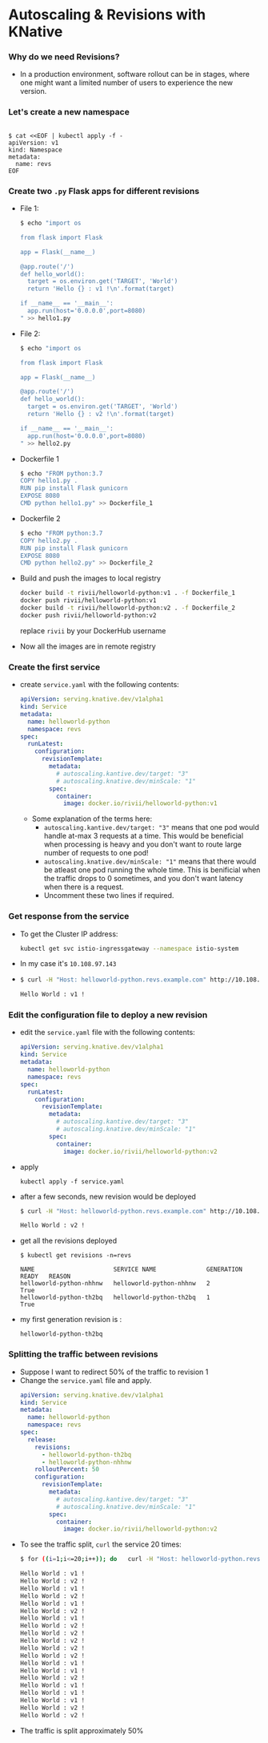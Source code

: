 # Autoscaling & Revisions with KNative

### Why do we need Revisions?

  - In a production environment, software rollout can be in stages, where one might want a limited number of users to experience the new version.

### Let's create a new namespace

  ```

  $ cat <<EOF | kubectl apply -f -
  apiVersion: v1
  kind: Namespace
  metadata:
    name: revs
  EOF
  
  ```

### Create two `.py` Flask apps for different revisions

  - File 1:
    ```sh
    $ echo "import os

    from flask import Flask

    app = Flask(__name__)

    @app.route('/')
    def hello_world():
      target = os.environ.get('TARGET', 'World')
      return 'Hello {} : v1 !\n'.format(target)

    if __name__ == '__main__':
      app.run(host='0.0.0.0',port=8080)
    " >> hello1.py
    ```
  
  - File 2:
    ```sh
    $ echo "import os

    from flask import Flask

    app = Flask(__name__)

    @app.route('/')
    def hello_world():
      target = os.environ.get('TARGET', 'World')
      return 'Hello {} : v2 !\n'.format(target)

    if __name__ == '__main__':
      app.run(host='0.0.0.0',port=8080)
    " >> hello2.py
    ```
  
  - Dockerfile 1
    ```sh
    $ echo "FROM python:3.7
    COPY hello1.py .
    RUN pip install Flask gunicorn
    EXPOSE 8080
    CMD python hello1.py" >> Dockerfile_1
    ```

  - Dockerfile 2
    ```sh
    $ echo "FROM python:3.7
    COPY hello2.py .
    RUN pip install Flask gunicorn
    EXPOSE 8080
    CMD python hello2.py" >> Dockerfile_2
    ```

  - Build and push the images to local registry
    ```sh
    docker build -t rivii/helloworld-python:v1 . -f Dockerfile_1
    docker push rivii/helloworld-python:v1
    docker build -t rivii/helloworld-python:v2 . -f Dockerfile_2
    docker push rivii/helloworld-python:v2
    ```
    replace `rivii` by your DockerHub username

  - Now all the images are in remote registry

### Create the first service

  - create `service.yaml` with the following contents:
    ```yaml
    apiVersion: serving.knative.dev/v1alpha1
    kind: Service
    metadata:
      name: helloworld-python
      namespace: revs
    spec:
      runLatest:
        configuration:
          revisionTemplate:
            metadata:
              # autoscaling.kantive.dev/target: "3"
              # autoscaling.knative.dev/minScale: "1"
            spec:
              container:
                image: docker.io/rivii/helloworld-python:v1
    ```

    - Some explanation of the terms here:
      - `autoscaling.kantive.dev/target: "3"` means that one pod would handle at-max 3 requests at a time. This would be beneficial when processing is heavy and you don't want to route large number of requests to one pod!
      - `autoscaling.knative.dev/minScale: "1"` means that there would be atleast one pod running the whole time. This is benificial when the traffic drops to 0 sometimes, and you don't want latency when there is a request.
      - Uncomment these two lines if required.

### Get response from the service
  - To get the Cluster IP address:
    ```sh
    kubectl get svc istio-ingressgateway --namespace istio-system
    ```
  - In my case it's `10.108.97.143`
  - ```sh
    $ curl -H "Host: helloworld-python.revs.example.com" http://10.108.97.143

    Hello World : v1 !
    ```

### Edit the configuration file to deploy a new revision

  - edit the `service.yaml` file with the following contents:
    ```yaml
    apiVersion: serving.knative.dev/v1alpha1
    kind: Service
    metadata:
      name: helloworld-python
      namespace: revs
    spec:
      runLatest:
        configuration:
          revisionTemplate:
            metadata:
              # autoscaling.kantive.dev/target: "3"
              # autoscaling.knative.dev/minScale: "1"
            spec:
              container:
                image: docker.io/rivii/helloworld-python:v2
    ```

  - apply
    ```
    kubectl apply -f service.yaml
    ```
  - after a few seconds, new revision would be deployed
    ```sh
    $ curl -H "Host: helloworld-python.revs.example.com" http://10.108.97.143

    Hello World : v2 !
    ```

  - get all the revisions deployed
    ```
    $ kubectl get revisions -n=revs

    NAME                      SERVICE NAME              GENERATION   READY   REASON
    helloworld-python-nhhnw   helloworld-python-nhhnw   2            True    
    helloworld-python-th2bq   helloworld-python-th2bq   1            True
    ```
  - my first generation revision is :
    ```
    helloworld-python-th2bq
    ```

### Splitting the traffic between revisions

  - Suppose I want to redirect 50% of the traffic to revision 1
  - Change the `service.yaml` file and apply.
    ```yaml
    apiVersion: serving.knative.dev/v1alpha1
    kind: Service
    metadata:
      name: helloworld-python
      namespace: revs
    spec:
      release:
        revisions:
          - helloworld-python-th2bq
          - helloworld-python-nhhnw
        rolloutPercent: 50
        configuration:
          revisionTemplate:
            metadata:
              # autoscaling.kantive.dev/target: "3"
              # autoscaling.knative.dev/minScale: "1"
            spec:
              container:
                image: docker.io/rivii/helloworld-python:v2
    ```
  - To see the traffic split, `curl` the service 20 times:
    ```sh
    $ for ((i=1;i<=20;i++)); do   curl -H "Host: helloworld-python.revs.example.com" http://10.108.97.143; done

    Hello World : v1 !
    Hello World : v2 !
    Hello World : v1 !
    Hello World : v2 !
    Hello World : v1 !
    Hello World : v2 !
    Hello World : v1 !
    Hello World : v2 !
    Hello World : v2 !
    Hello World : v2 !
    Hello World : v2 !
    Hello World : v2 !
    Hello World : v1 !
    Hello World : v1 !
    Hello World : v2 !
    Hello World : v1 !
    Hello World : v1 !
    Hello World : v1 !
    Hello World : v2 !
    Hello World : v2 !

    ```
  - The traffic is split approximately 50%
  
